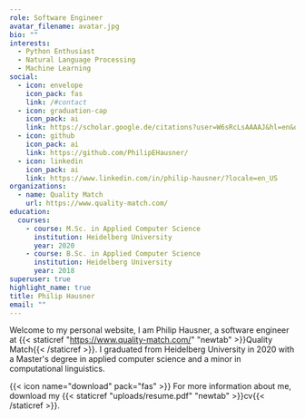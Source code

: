 ```yaml
---
role: Software Engineer
avatar_filename: avatar.jpg
bio: ""
interests:
  - Python Enthusiast
  - Natural Language Processing
  - Machine Learning
social:
  - icon: envelope
    icon_pack: fas
    link: /#contact
  - icon: graduation-cap
    icon_pack: ai
    link: https://scholar.google.de/citations?user=W6sRcLsAAAAJ&hl=en&oi=ao
  - icon: github
    icon_pack: ai
    link: https://github.com/PhilipEHausner/
  - icon: linkedin
    icon_pack: ai
    link: https://www.linkedin.com/in/philip-hausner/?locale=en_US
organizations:
  - name: Quality Match
    url: https://www.quality-match.com/
education:
  courses:
    - course: M.Sc. in Applied Computer Science
      institution: Heidelberg University
      year: 2020
    - course: B.Sc. in Applied Computer Science
      institution: Heidelberg University
      year: 2018
superuser: true
highlight_name: true
title: Philip Hausner
email: ""
---
```

Welcome to my personal website, I am Philip Hausner, a software engineer at {{< staticref "https://www.quality-match.com/" "newtab" >}}Quality Match{{< /staticref >}}. I graduated from Heidelberg University in 2020 with a Master's degree in applied computer science and a minor in computational linguistics.

{{< icon name="download" pack="fas" >}} For more information about me, download my {{< staticref "uploads/resume.pdf" "newtab" >}}cv{{< /staticref >}}.